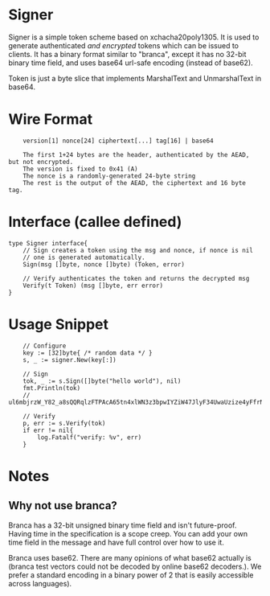 # Signer

Signer is a simple token scheme based on xchacha20poly1305. It is used to generate
authenticated *and encrypted* tokens which can be issued to clients. It has a binary
format similar to "branca", except it has no 32-bit binary time field, and uses base64
url-safe encoding (instead of base62).

Token is just a byte slice that implements MarshalText and UnmarshalText in base64.

# Wire Format
```
	version[1] nonce[24] ciphertext[...] tag[16] | base64

	The first 1+24 bytes are the header, authenticated by the AEAD, but not encrypted.
	The version is fixed to 0x41 (A)
	The nonce is a randomly-generated 24-byte string
	The rest is the output of the AEAD, the ciphertext and 16 byte tag. 
```

# Interface (callee defined)
```
type Signer interface{
	// Sign creates a token using the msg and nonce, if nonce is nil
	// one is generated automatically.
	Sign(msg []byte, nonce []byte) (Token, error)
	
	// Verify authenticates the token and returns the decrypted msg
	Verify(t Token) (msg []byte, err error)
}
```

# Usage Snippet
```
	// Configure
	key := [32]byte{ /* random data */ }
	s, _ := signer.New(key[:])

	// Sign
	tok, _ := s.Sign([]byte("hello world"), nil)
	fmt.Println(tok)
	// ul6mbjrzW_Y82_a8sQQRqlzFTPAcA65tn4xlWN3z3bpwIYZiW47JlyF34UwaUzize4yFfrN8Vzs

	// Verify
	p, err := s.Verify(tok)
	if err != nil{
		log.Fatalf("verify: %v", err)
	}
```

# Notes

## Why not use branca?
Branca has a 32-bit unsigned binary time field and isn't future-proof. Having time in the specification is a scope creep. You can add your own time field in the message and have full control over how to use it.

Branca uses base62. There are many opinions of what base62 actually is (branca test vectors could not be decoded by online base62 decoders.). We prefer a standard encoding in a binary power of 2 that is easily accessible across languages).

